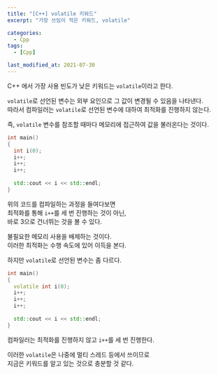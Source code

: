 ```yaml
---
title: "[C++] volatile 키워드"
excerpt: "가장 쓰임이 적은 키워드, volatile"

categories:
  - Cpp
tags:
  - [Cpp]

last_modified_at: 2021-07-30
---
```


C++ 에서 가장 사용 빈도가 낮은 키워드는 `volatile`이라고 한다.

`volatile`로 선언된 변수는 외부 요인으로 그 값이 변경될 수 있음을 나타낸다.   
따라서 컴파일러는 `volatile`로 선언된 변수에 대하여 최적화를 진행하지 않는다.

즉, `volatile` 변수를 참조할 때마다 메모리에 접근하여 값을 불러온다는 것이다.

```cpp
int main()
{
  int i(0);
  i++;
  i++;
  i++;
  
  std::cout << i << std::endl;
}
```

위의 코드를 컴파일하는 과정을 들여다보면   
최적화를 통해 `i++`를 세 번 진행하는 것이 아닌,   
바로 3으로 건너뛰는 것을 볼 수 있다.

불필요한 메모리 사용을 배제하는 것이다.   
이러한 최적화는 수행 속도에 있어 이득을 본다.

하지만 `volatile`로 선언된 변수는 좀 다르다.

```cpp
int main()
{
  volatile int i(0);
  i++;
  i++;
  i++;
  
  std::cout << i << std::endl;
}
```

컴파일러는 최적화를 진행하지 않고 `i++`를 세 번 진행한다.

이러한 `volatile`은 나중에 멀티 스레드 등에서 쓰이므로   
지금은 키워드를 알고 있는 것으로 충분할 것 같다.